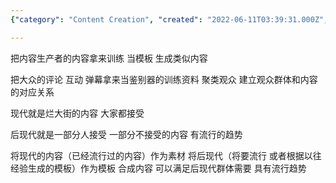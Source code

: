 ```yaml
---
{"category": "Content Creation", "created": "2022-06-11T03:39:31.000Z", "date": "2022-06-11 03:39:31", "description": "This passage explores the evolving trends in VTubers, focusing on the use of existing popular content as templates to generate similar content. The article emphasizes the importance of audience feedback and clustering viewers to understand preferences and match them with appropriate content, ultimately aiming for a blend of modern and post-modern content that appeals to the evolving audience and stays ahead of trends.", "modified": "2022-08-18T15:59:36.075Z", "tags": ["idea", "social media", "trends"], "title": "现代 后现代 Vtuber 流行趋势"}

---
```


把内容生产者的内容拿来训练 当模板 生成类似内容

把大众的评论 互动 弹幕拿来当鉴别器的训练资料 聚类观众 建立观众群体和内容的对应关系

现代就是烂大街的内容 大家都接受

后现代就是一部分人接受 一部分不接受的内容 有流行的趋势

将现代的内容（已经流行过的内容）作为素材 将后现代（将要流行 或者根据以往经验生成的模板）作为模板 合成内容 可以满足后现代群体需要 具有流行趋势
